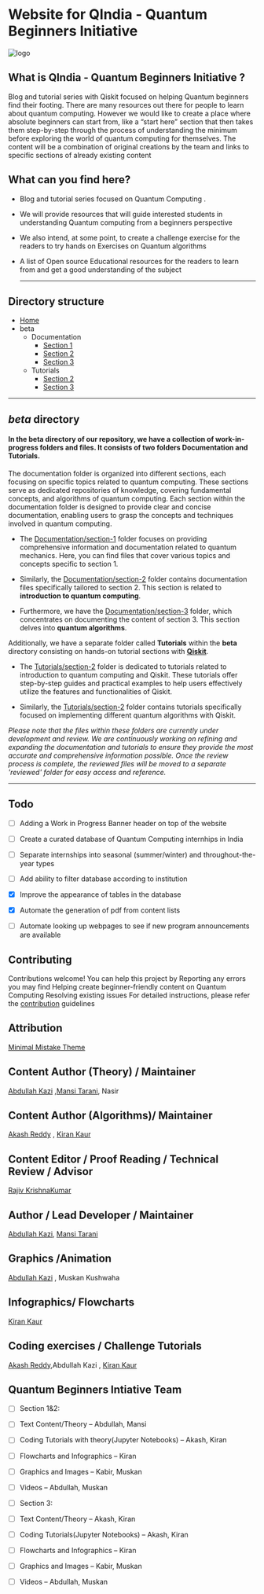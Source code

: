 # Website for QIndia - Quantum Beginners Initiative

![logo](https://github.com/AbdullahKazi500/QIndia.github.io/assets/75779966/79a45128-74b9-4d49-9206-cccb342e5bfb)



## What is QIndia - Quantum Beginners Initiative ?

Blog and tutorial series with Qiskit focused on helping Quantum beginners find their footing. There are many resources out there for people to learn about quantum computing. However we would like to create a place where absolute beginners can start from, like a “start here” section that then takes them step-by-step through the process of understanding the minimum before exploring the world of quantum computing for themselves. The content will be a combination of original creations by the team and links to specific sections of already existing content

## What can you find here?

- Blog and tutorial series focused on Quantum Computing .

- We will provide resources that will guide interested students in understanding Quantum computing from a beginners perspective 

- We also intend, at some point, to create a challenge exercise for the readers to try hands on Exercises on Quantum algorithms 

- A list of Open source Educational resources for the readers to learn from and get a good understanding of the subject

  ---

## Directory structure

- [Home](https://github.com/AbdullahKazi500/QIndiaQIB/tree/main)
- beta
  - Documentation
    - [Section 1](beta/documentation/section-1)
    - [Section 2](beta/documentation/section-2)
    - [Section 3](beta/documentation/section-3)
  - Tutorials
    - [Section 2](beta/Tutorials/section-2)
    - [Section 3](beta/Tutorials/section-3)

---

  ## *beta* directory


#### In the **beta** directory of our repository, we have a collection of work-in-progress folders and files. It consists of two folders Documentation and Tutorials.

The documentation folder is organized into different sections, each focusing on specific topics related to quantum computing. These sections serve as 
dedicated repositories of knowledge, covering fundamental concepts, and algorithms of quantum computing. Each section within the documentation folder is 
designed to provide clear and concise documentation, enabling users to grasp the concepts and techniques involved in quantum computing.

- The [Documentation/section-1](beta/Documentation/section-1) folder focuses on providing comprehensive information and documentation related to quantum mechanics. 
Here, you can find files that cover various topics and concepts specific to section 1.

- Similarly, the [Documentation/section-2](beta/Documentation/section-2) folder contains documentation files specifically tailored to section 2. 
This section is related to **introduction to quantum computing**.

- Furthermore, we have the [Documentation/section-3](beta/Documentation/section-3) folder, which concentrates on documenting the content of section 3. 
This section delves into **quantum algorithms**.

Additionally, we have a separate folder called **Tutorials** within the **beta** directory consisting on hands-on tutorial sections with [**Qiskit**](https://qiskit.org/). 
- The [Tutorials/section-2](beta/Tutorials/section-2) folder is dedicated to tutorials related to introduction to quantum computing and Qiskit.
  These tutorials offer step-by-step guides and practical examples to help users effectively utilize the features and functionalities of Qiskit.

- Similarly, the [Tutorials/section-2](beta/Tutorials/section-3) folder contains tutorials specifically focused on implementing different quantum algorithms with Qiskit.

*Please note that the files within these folders are currently under development and review. We are continuously working on refining and expanding the documentation and tutorials to ensure they provide the most accurate and comprehensive information possible. Once the review process is complete, the reviewed files will be moved to a separate 'reviewed' folder for easy access and reference.*

---

## Todo
- [ ] Adding a Work in Progress Banner header on top of the website 
- [ ] Create a curated database of Quantum Computing internhips in India
- [ ] Separate internships into seasonal (summer/winter) and throughout-the-year types
- [ ] Add ability to filter database according to institution
- [x] Improve the appearance of tables in the database
- [x] Automate the generation of pdf from content lists
- [ ] Automate looking up webpages to see if new program announcements are available 



## Contributing
Contributions welcome!
You can help this project by
Reporting any errors you may find
Helping create beginner-friendly content on Quantum Computing
Resolving existing issues
For detailed instructions, please refer the [contribution](https://github.com/AbdullahKazi500/QIndia.github.io/blob/master/Contributing.md) guidelines

## Attribution
[Minimal Mistake Theme](https://github.com/mmistakes)

## Content Author (Theory) / Maintainer
[Abdullah Kazi](https://github.com/AbdullahKazi500) ,[Mansi Tarani](https://github.com/MansiTarani?tab=repositories), Nasir


## Content Author (Algorithms)/ Maintainer
[Akash Reddy](https://github.com/Akash6300) , [Kiran Kaur](https://github.com/KyranKaur) 

## Content Editor / Proof Reading / Technical Review / Advisor 
[Rajiv KrishnaKumar](https://github.com/rajkk1)

## Author / Lead Developer / Maintainer
[Abdullah Kazi](https://github.com/AbdullahKazi500), [Mansi Tarani](https://github.com/MansiTarani?tab=repositories)

## Graphics /Animation 
[Abdullah Kazi](https://github.com/AbdullahKazi500) , Muskan Kushwaha

## Infographics/ Flowcharts 
[Kiran Kaur](https://github.com/KyranKaur)

## Coding exercises / Challenge Tutorials
[Akash Reddy](https://github.com/Akash6300),Abdullah Kazi , [Kiran Kaur](https://github.com/KyranKaur)

## Quantum Beginners Intiative Team
- [ ] Section 1&2:
- [ ] Text Content/Theory – Abdullah, Mansi
- [ ] Coding Tutorials with theory(Jupyter Notebooks) – Akash, Kiran
- [ ] Flowcharts and Infographics – Kiran
- [ ] Graphics and Images – Kabir, Muskan 
- [ ] Videos – Abdullah, Muskan
- [ ] Section 3:
- [ ] Text Content/Theory – Akash, Kiran
- [ ] Coding Tutorials(Jupyter Notebooks) – Akash, Kiran
- [ ] Flowcharts and Infographics – Kiran
- [ ] Graphics and Images – Kabir, Muskan
- [ ] Videos – Abdullah, Muskan

